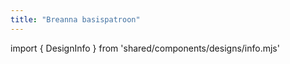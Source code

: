```yaml
---
title: "Breanna basispatroon"
---
```


import { DesignInfo } from 'shared/components/designs/info.mjs'

<DesignInfo design='breanna' docs />

